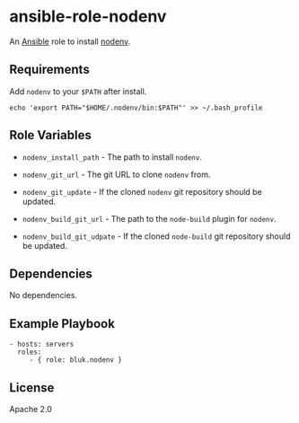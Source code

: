 ansible-role-nodenv
=========

An [Ansible](https://www.ansible.com) role to install [nodenv](https://github.com/nodenv/nodenv).

Requirements
------------

Add `nodenv` to your `$PATH` after install.

```
echo 'export PATH="$HOME/.nodenv/bin:$PATH"' >> ~/.bash_profile
```

Role Variables
--------------

* `nodenv_install_path` - The path to install `nodenv`.

* `nodenv_git_url` - The git URL to clone `nodenv` from.

* `nodenv_git_update` - If the cloned `nodenv` git repository should be updated.

* `nodenv_build_git_url` - The path to the `node-build` plugin for `nodenv`.

* `nodenv_build_git_udpate` - If the cloned `node-build` git repository should be updated.

Dependencies
------------

No dependencies.

Example Playbook
----------------

```
- hosts: servers
  roles:
     - { role: bluk.nodenv }
```

License
-------

Apache 2.0
